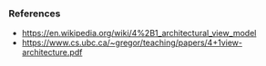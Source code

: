 ### References
- https://en.wikipedia.org/wiki/4%2B1_architectural_view_model
- https://www.cs.ubc.ca/~gregor/teaching/papers/4+1view-architecture.pdf
